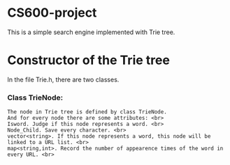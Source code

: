# CS600-project
  This is a simple search engine implemented with Trie tree.
# Constructor of the Trie tree
  In the file Trie.h, there are two classes.
### Class TrieNode:
    The node in Trie tree is defined by class TrieNode. 
    And for every node there are some attributes: <br>
    Isword. Judge if this node represents a word. <br>
    Node_Child. Save every character. <br>
    vector<string>. If this node represents a word, this node will be linked to a URL list. <br>
    map<string,int>. Record the number of appearence times of the word in every URL. <br>
